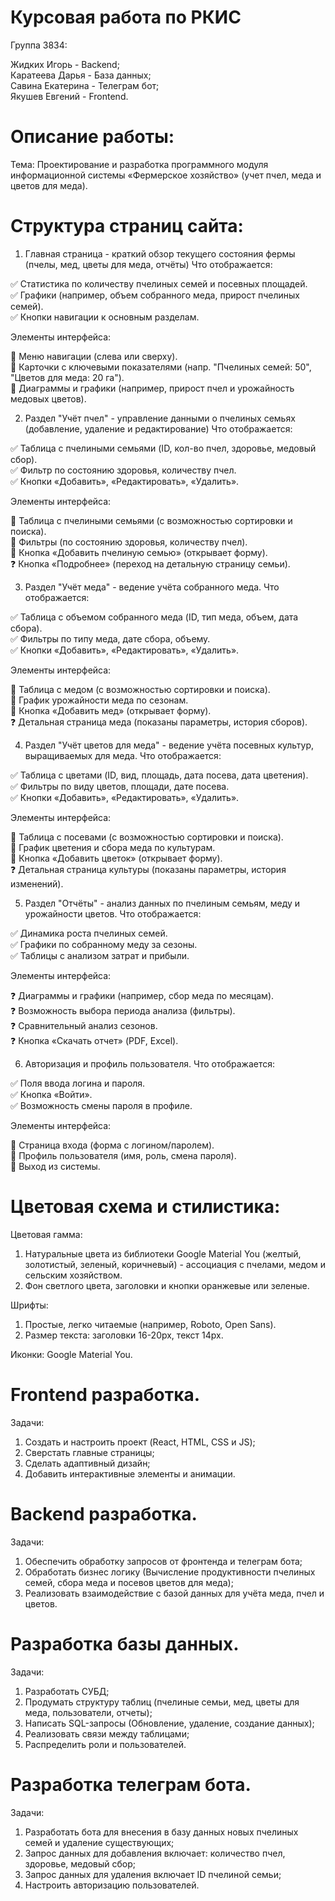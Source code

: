 # Курсовая работа по РКИС

Группа 3834:

Жидких Игорь - Backend;  
Каратеева Дарья - База данных;  
Савина Екатерина - Телеграм бот;  
Якушев Евгений - Frontend.

# Описание работы:

Тема: Проектирование и разработка программного модуля информационной системы «Фермерское хозяйство» (учет пчел, меда и цветов для меда).

# Структура страниц сайта:

 1. Главная страница - краткий обзор текущего состояния фермы (пчелы, мед, цветы для меда, отчёты)
Что отображается:

✅ Статистика по количеству пчелиных семей и посевных площадей.  
✅ Графики (например, объем собранного меда, прирост пчелиных семей).  
✅ Кнопки навигации к основным разделам.

Элементы интерфейса:

🔹 Меню навигации (слева или сверху).  
🔹 Карточки с ключевыми показателями (напр. "Пчелиных семей: 50", "Цветов для меда: 20 га").  
🔹 Диаграммы и графики (например, прирост пчел и урожайность медовых цветов).

 2. Раздел "Учёт пчел" - управление данными о пчелиных семьях (добавление, удаление и редактирование)
Что отображается:

✅ Таблица с пчелиными семьями (ID, кол-во пчел, здоровье, медовый сбор).  
✅ Фильтр по состоянию здоровья, количеству пчел.  
✅ Кнопки «Добавить», «Редактировать», «Удалить».

Элементы интерфейса:

🔹 Таблица с пчелиными семьями (с возможностью сортировки и поиска).  
🔹 Фильтры (по состоянию здоровья, количеству пчел).  
🔹 Кнопка «Добавить пчелиную семью» (открывает форму).  
❓ Кнопка «Подробнее» (переход на детальную страницу семьи).

3. Раздел "Учёт меда" - ведение учёта собранного меда.
Что отображается:

✅ Таблица с объемом собранного меда (ID, тип меда, объем, дата сбора).  
✅ Фильтры по типу меда, дате сбора, объему.  
✅ Кнопки «Добавить», «Редактировать», «Удалить».

Элементы интерфейса:

🔹 Таблица с медом (с возможностью сортировки и поиска).  
🔹 График урожайности меда по сезонам.  
🔹 Кнопка «Добавить мед» (открывает форму).  
❓ Детальная страница меда (показаны параметры, история сборов).

4. Раздел "Учёт цветов для меда" - ведение учёта посевных культур, выращиваемых для меда.
Что отображается:

✅ Таблица с цветами (ID, вид, площадь, дата посева, дата цветения).  
✅ Фильтры по виду цветов, площади, дате посева.  
✅ Кнопки «Добавить», «Редактировать», «Удалить».

Элементы интерфейса:

🔹 Таблица с посевами (с возможностью сортировки и поиска).  
🔹 График цветения и сбора меда по культурам.  
🔹 Кнопка «Добавить цветок» (открывает форму).  
❓ Детальная страница культуры (показаны параметры, история изменений).

5. Раздел "Отчёты" - анализ данных по пчелиным семьям, меду и урожайности цветов.
Что отображается:

✅ Динамика роста пчелиных семей.  
✅ Графики по собранному меду за сезоны.  
✅ Таблицы с анализом затрат и прибыли.

Элементы интерфейса:

❓ Диаграммы и графики (например, сбор меда по месяцам).  
❓ Возможность выбора периода анализа (фильтры).  
❓ Сравнительный анализ сезонов.  
❓ Кнопка «Скачать отчет» (PDF, Excel).

6. Авторизация и профиль пользователя.
Что отображается:

✅ Поля ввода логина и пароля.  
✅ Кнопка «Войти».  
✅ Возможность смены пароля в профиле.

Элементы интерфейса:

🔹 Страница входа (форма с логином/паролем).  
🔹 Профиль пользователя (имя, роль, смена пароля).  
🔹 Выход из системы.

# Цветовая схема и стилистика:

Цветовая гамма:

1. Натуральные цвета из библиотеки Google Material You (желтый, золотистый, зеленый, коричневый) - ассоциация с пчелами, медом и сельским хозяйством.
2. Фон светлого цвета, заголовки и кнопки оранжевые или зеленые.

Шрифты:

1. Простые, легко читаемые (например, Roboto, Open Sans).
2. Размер текста: заголовки 16-20px, текст 14px.

Иконки: Google Material You.

# Frontend разработка.

Задачи:

1. Создать и настроить проект (React, HTML, CSS и JS);
2. Сверстать главные страницы;
3. Сделать адаптивный дизайн;
4. Добавить интерактивные элементы и анимации.

# Backend разработка.

Задачи:

1. Обеспечить обработку запросов от фронтенда и телеграм бота;
2. Обработать бизнес логику (Вычисление продуктивности пчелиных семей, сбора меда и посевов цветов для меда);
3. Реализовать взаимодействие с базой данных для учёта меда, пчел и цветов.

# Разработка базы данных.

Задачи:

1. Разработать СУБД;
2. Продумать структуру таблиц (пчелиные семьи, мед, цветы для меда, пользователи, отчеты);
3. Написать SQL-запросы (Обновление, удаление, создание данных);
4. Реализовать связи между таблицами;
5. Распределить роли и пользователей.

# Разработка телеграм бота.

Задачи:

1. Разработать бота для внесения в базу данных новых пчелиных семей и удаление существующих;
2. Запрос данных для добавления включает: количество пчел, здоровье, медовый сбор;
3. Запрос данных для удаления включает ID пчелиной семьи;
4. Настроить авторизацию пользователей.
